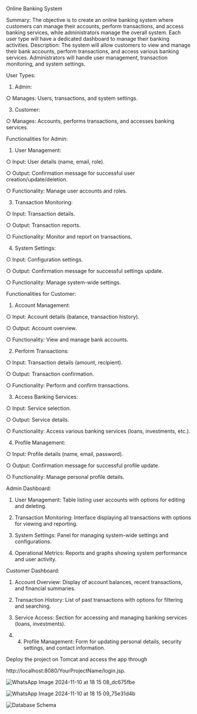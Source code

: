  Online Banking System 

Summary: The objective is to create an online banking system where customers can manage their accounts, perform transactions, and access banking services, while administrators manage the overall system. Each user type will have a dedicated dashboard to manage their banking activities.
 Description: The system will allow customers to view and manage their bank accounts, perform transactions, and access various banking services. Administrators will handle user management, transaction monitoring, and system settings. 


 
User Types: 


1. Admin:


 ○ Manages: Users, transactions, and system settings.

 
 3. Customer:
    
○ Manages: Accounts, performs transactions, and accesses banking services.


 Functionalities for Admin:

 
1. User Management:

   
○ Input: User details (name, email, role).

 ○ Output: Confirmation message for successful user creation/update/deletion. 
 
○ Functionality: Manage user accounts and roles.

 3. Transaction Monitoring:


 ○ Input: Transaction details.
 
○ Output: Transaction reports.

 ○ Functionality: Monitor and report on transactions. 
 
4. System Settings:


○ Input: Configuration settings. 

○ Output: Confirmation message for successful settings update. 

○ Functionality: Manage system-wide settings. 

Functionalities for Customer:



 1. Account Management:


 ○ Input: Account details (balance, transaction history). 
 
○ Output: Account overview. 

○ Functionality: View and manage bank accounts. 

2. Perform Transactions:


 ○ Input: Transaction details (amount, recipient). 
 
○ Output: Transaction confirmation.

 ○ Functionality: Perform and confirm transactions.
 
 3. Access Banking Services:


○ Input: Service selection. 

○ Output: Service details. 

○ Functionality: Access various banking services (loans, investments, etc.).

 4. Profile Management:


 ○ Input: Profile details (name, email, password). 
 
○ Output: Confirmation message for successful profile update.

 ○ Functionality: Manage personal profile details. 
 
Admin Dashboard:


1.	User Management: Table listing user accounts with options for editing and deleting.


2.	Transaction Monitoring: Interface displaying all transactions with options for viewing and reporting.



3.	System Settings: Panel for managing system-wide settings and configurations.


4.	Operational Metrics: Reports and graphs showing system performance and user activity.



 Customer Dashboard: 


 
1. Account Overview: Display of account balances, recent transactions, and financial summaries.

 
2. Transaction History: List of past transactions with options for filtering and searching.

 
3. Service Access: Section for accessing and managing banking services (loans, investments).

4. 4. Profile Management: Form for updating personal details, security settings, and contact information.
  






Deploy the project on Tomcat and access the app through 


http://localhost:8080/YourProjectName/login.jsp.










![WhatsApp Image 2024-11-10 at 18 15 08_dc675fbe](https://github.com/user-attachments/assets/7d821675-2ebc-4940-bf17-5772134314c1)



![WhatsApp Image 2024-11-10 at 18 15 09_75e31d4b](https://github.com/user-attachments/assets/c1fc52e8-5628-46a2-895d-7d3c8acfd047)




![Database Schema](https://github.com/user-attachments/assets/75ed0f1c-e4e1-43a0-a56b-134dab6965b3)


